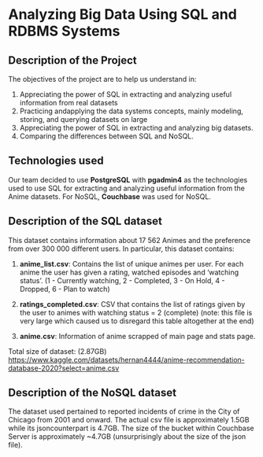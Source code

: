 # Analyzing Big Data Using SQL and RDBMS Systems

## Description of the Project 

The objectives of the project are to help us understand in:
1. Appreciating the power of SQL in extracting and analyzing useful information from real datasets
2. Practicing andapplying the data systems concepts, mainly modeling, storing, and querying datasets on large
3. Appreciating the power of SQL in extracting and analyzing big datasets.
4. Comparing the differences between SQL and NoSQL. 

## Technologies used 
Our team decided to use **PostgreSQL** with **pgadmin4** as the technologies used to use SQL for extracting and analyzing useful information from the Anime datasets.
For NoSQL, **Couchbase** was used for NoSQL. 

## Description of the SQL dataset

This dataset contains information about 17 562 Animes and the preference from over 300 000 different users. In particular, this dataset contains: 

1. **anime_list.csv**: Contains the list of unique animes per user. For each anime the user has given a rating, watched episodes and ‘watching status’. (1 - Currently watching, 2 - Completed, 3 - On Hold, 4 - Dropped, 6 - Plan to watch)

2. **ratings_completed.csv**: CSV that contains the list of ratings given by the user to animes with watching status = 2 (complete) 
(note: this file is very large which caused us to disregard this table altogether at the end)

3. **anime.csv**: Information of anime scrapped of main page and stats page.

Total size of dataset: (2.87GB) 
https://www.kaggle.com/datasets/hernan4444/anime-recommendation-database-2020?select=anime.csv

## Description of the NoSQL dataset 

The dataset used pertained to reported incidents of crime in the City of Chicago from 2001 and onward. The actual csv file is approximately 1.5GB while its jsoncounterpart is 4.7GB. The size of the bucket within Couchbase Server is approximately ~4.7GB (unsurprisingly about the size of the json file). 





